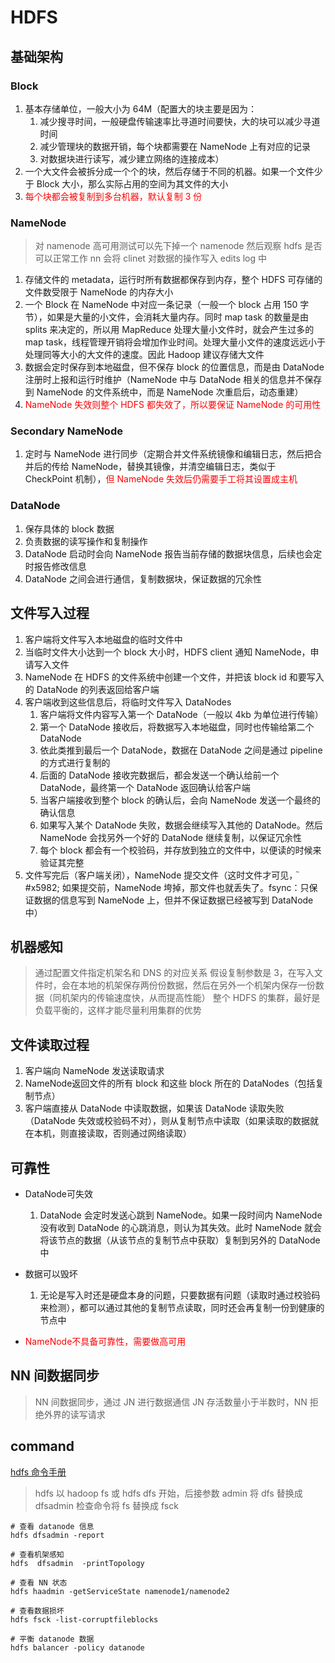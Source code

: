 # HDFS

## 基础架构

### Block

1. 基本存储单位，一般大小为 64M（配置大的块主要是因为：
   1. 减少搜寻时间，一般硬盘传输速率比寻道时间要快，大的块可以减少寻道时间
   2. 减少管理块的数据开销，每个块都需要在 NameNode 上有对应的记录
   3. 对数据块进行读写，减少建立网络的连接成本）
2. 一个大文件会被拆分成一个个的块，然后存储于不同的机器。如果一个文件少于 Block 大小，那么实际占用的空间为其文件的大小
3. <font color=red>每个块都会被复制到多台机器，默认复制 3 份</font>

### NameNode

> 对 namenode 高可用测试可以先下掉一个 namenode 然后观察 hdfs 是否可以正常工作
> nn 会将 clinet 对数据的操作写入 edits log 中

1. 存储文件的 metadata，运行时所有数据都保存到内存，整个 HDFS 可存储的文件数受限于 NameNode 的内存大小
2. 一个 Block 在 NameNode 中对应一条记录（一般一个 block 占用 150 字节），如果是大量的小文件，会消耗大量内存。同时 map task 的数量是由 splits 来决定的，所以用 MapReduce 处理大量小文件时，就会产生过多的 map task，线程管理开销将会增加作业时间。处理大量小文件的速度远远小于处理同等大小的大文件的速度。因此 Hadoop 建议存储大文件
3. 数据会定时保存到本地磁盘，但不保存 block 的位置信息，而是由 DataNode 注册时上报和运行时维护（NameNode 中与 DataNode 相关的信息并不保存到 NameNode 的文件系统中，而是 NameNode 次重启后，动态重建）
4. <font color=red>NameNode 失效则整个 HDFS 都失效了，所以要保证 NameNode 的可用性</font>

### Secondary NameNode

1. 定时与 NameNode 进行同步（定期合并文件系统镜像和编辑日志，然后把合并后的传给 NameNode，替换其镜像，并清空编辑日志，类似于 CheckPoint 机制），<font color=red>但 NameNode 失效后仍需要手工将其设置成主机</font>

### DataNode

1. 保存具体的 block 数据
2. 负责数据的读写操作和复制操作
3. DataNode 启动时会向 NameNode 报告当前存储的数据块信息，后续也会定时报告修改信息
4. DataNode 之间会进行通信，复制数据块，保证数据的冗余性

## 文件写入过程

1. 客户端将文件写入本地磁盘的临时文件中
2. 当临时文件大小达到一个 block 大小时，HDFS client 通知 NameNode，申请写入文件
3. NameNode 在 HDFS 的文件系统中创建一个文件，并把该 block id 和要写入的 DataNode 的列表返回给客户端
4. 客户端收到这些信息后，将临时文件写入 DataNodes
   1. 客户端将文件内容写入第一个 DataNode（一般以 4kb 为单位进行传输）
   2. 第一个 DataNode 接收后，将数据写入本地磁盘，同时也传输给第二个 DataNode
   3. 依此类推到最后一个 DataNode，数据在 DataNode 之间是通过 pipeline 的方式进行复制的
   4. 后面的 DataNode 接收完数据后，都会发送一个确认给前一个 DataNode，最终第一个 DataNode 返回确认给客户端
   5. 当客户端接收到整个 block 的确认后，会向 NameNode 发送一个最终的确认信息
   6. 如果写入某个 DataNode 失败，数据会继续写入其他的 DataNode。然后 NameNode 会找另外一个好的 DataNode 继续复制，以保证冗余性
   7. 每个 block 都会有一个校验码，并存放到独立的文件中，以便读的时候来验证其完整
5. 文件写完后（客户端关闭），NameNode 提交文件（这时文件才可见，֘#x5982; 如果提交前，NameNode 垮掉，那文件也就丢失了。fsync：只保证数据的信息写到 NameNode 上，但并不保证数据已经被写到 DataNode 中）

## 机器感知

> 通过配置文件指定机架名和 DNS 的对应关系
> 假设复制参数是 3，在写入文件时，会在本地的机架保存两份份数据，然后在另外一个机架内保存一份数据（同机架内的传输速度快，从而提高性能）
> 整个 HDFS 的集群，最好是负载平衡的，这样才能尽量利用集群的优势

## 文件读取过程

1. 客户端向 NameNode 发送读取请求
2. NameNode返回文件的所有 block 和这些 block 所在的 DataNodes（包括复制节点）
3. 客户端直接从 DataNode 中读取数据，如果该 DataNode 读取失败（DataNode 失效或校验码不对），则从复制节点中读取（如果读取的数据就在本机，则直接读取，否则通过网络读取）

## 可靠性

- DataNode可失效
  1. DataNode 会定时发送心跳到 NameNode。如果一段时间内 NameNode 没有收到 DataNode 的心跳消息，则认为其失效。此时 NameNode 就会将该节点的数据（从该节点的复制节点中获取）复制到另外的 DataNode 中

- 数据可以毁坏
  1. 无论是写入时还是硬盘本身的问题，只要数据有问题（读取时通过校验码来检测），都可以通过其他的复制节点读取，同时还会再复制一份到健康的节点中

- <font color=red> NameNode不具备可靠性，需要做高可用</font>

## NN 间数据同步

> NN 间数据同步，通过 JN 进行数据通信
> JN 存活数量小于半数时，NN 拒绝外界的读写请求

## command

[hdfs 命令手册](http://hadoop.apache.org/docs/r1.0.4/cn/commands_manual.html)

> hdfs 以 hadoop fs 或 hdfs dfs 开始，后接参数
> admin 将 dfs 替换成 dfsadmin
> 检查命令将 fs 替换成 fsck

```shell
# 查看 datanode 信息
hdfs dfsadmin -report

# 查看机架感知
hdfs  dfsadmin  -printTopology

# 查看 NN 状态
hdfs haadmin -getServiceState namenode1/namenode2

# 查看数据损坏
hdfs fsck -list-corruptfileblocks

# 平衡 datanode 数据
hdfs balancer -policy datanode
```
